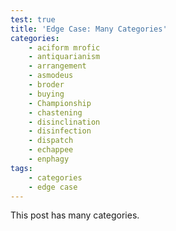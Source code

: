 ```yaml
---
test: true
title: 'Edge Case: Many Categories'
categories:
    - aciform mrofic
    - antiquarianism
    - arrangement
    - asmodeus
    - broder
    - buying
    - Championship
    - chastening
    - disinclination
    - disinfection
    - dispatch
    - echappee
    - enphagy
tags:
    - categories
    - edge case
---
```


This post has many categories.
